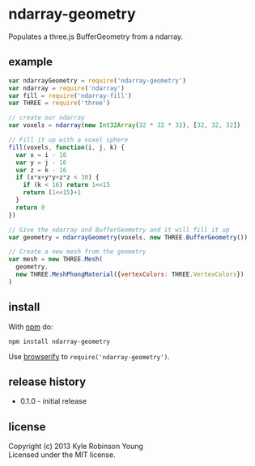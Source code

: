 # ndarray-geometry

Populates a three.js BufferGeometry from a ndarray.

## example

```js
var ndarrayGeometry = require('ndarray-geometry')
var ndarray = require('ndarray')
var fill = require('ndarray-fill')
var THREE = require('three')

// create our ndarray
var voxels = ndarray(new Int32Array(32 * 32 * 32), [32, 32, 32])

// Fill it up with a voxel sphere
fill(voxels, function(i, j, k) {
  var x = i - 16
  var y = j - 16
  var z = k - 16
  if (x*x+y*y+z*z < 30) {
    if (k < 16) return 1<<15
    return (1<<15)+1
  }  
  return 0
})

// Give the ndarray and BufferGeometry and it will fill it up
var geometry = ndarrayGeometry(voxels, new THREE.BufferGeometry())

// Create a new mesh from the geometry
var mesh = new THREE.Mesh(
  geometry,
  new THREE.MeshPhongMaterial({vertexColors: THREE.VertexColors})
)
```

## install

With [npm](https://npmjs.org) do:

```
npm install ndarray-geometry
```

Use [browserify](http://browserify.org) to `require('ndarray-geometry')`.

## release history
* 0.1.0 - initial release

## license
Copyright (c) 2013 Kyle Robinson Young<br/>
Licensed under the MIT license.
